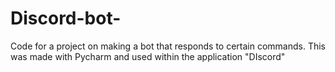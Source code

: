 # Discord-bot-
Code for a project on making a bot that responds to certain commands. This was made with Pycharm and used within the application "DIscord"
